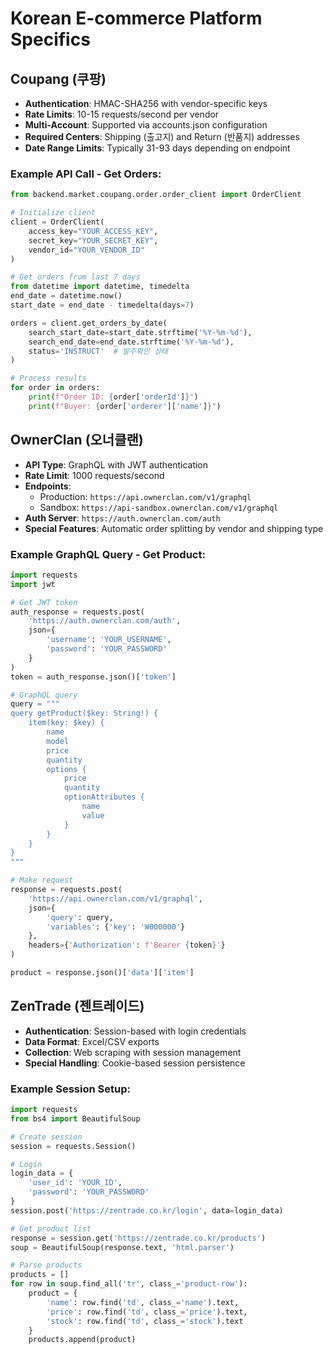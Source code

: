 # Korean E-commerce Platform Specifics

## Coupang (쿠팡)
- **Authentication**: HMAC-SHA256 with vendor-specific keys
- **Rate Limits**: 10-15 requests/second per vendor
- **Multi-Account**: Supported via accounts.json configuration
- **Required Centers**: Shipping (출고지) and Return (반품지) addresses
- **Date Range Limits**: Typically 31-93 days depending on endpoint

### Example API Call - Get Orders:
```python
from backend.market.coupang.order.order_client import OrderClient

# Initialize client
client = OrderClient(
    access_key="YOUR_ACCESS_KEY",
    secret_key="YOUR_SECRET_KEY",
    vendor_id="YOUR_VENDOR_ID"
)

# Get orders from last 7 days
from datetime import datetime, timedelta
end_date = datetime.now()
start_date = end_date - timedelta(days=7)

orders = client.get_orders_by_date(
    search_start_date=start_date.strftime('%Y-%m-%d'),
    search_end_date=end_date.strftime('%Y-%m-%d'),
    status='INSTRUCT'  # 발주확인 상태
)

# Process results
for order in orders:
    print(f"Order ID: {order['orderId']}")
    print(f"Buyer: {order['orderer']['name']}")
```

## OwnerClan (오너클랜)
- **API Type**: GraphQL with JWT authentication
- **Rate Limit**: 1000 requests/second
- **Endpoints**: 
  - Production: `https://api.ownerclan.com/v1/graphql`
  - Sandbox: `https://api-sandbox.ownerclan.com/v1/graphql`
- **Auth Server**: `https://auth.ownerclan.com/auth`
- **Special Features**: Automatic order splitting by vendor and shipping type

### Example GraphQL Query - Get Product:
```python
import requests
import jwt

# Get JWT token
auth_response = requests.post(
    'https://auth.ownerclan.com/auth',
    json={
        'username': 'YOUR_USERNAME',
        'password': 'YOUR_PASSWORD'
    }
)
token = auth_response.json()['token']

# GraphQL query
query = """
query getProduct($key: String!) {
    item(key: $key) {
        name
        model
        price
        quantity
        options {
            price
            quantity
            optionAttributes {
                name
                value
            }
        }
    }
}
"""

# Make request
response = requests.post(
    'https://api.ownerclan.com/v1/graphql',
    json={
        'query': query,
        'variables': {'key': 'W000000'}
    },
    headers={'Authorization': f'Bearer {token}'}
)

product = response.json()['data']['item']
```

## ZenTrade (젠트레이드)
- **Authentication**: Session-based with login credentials
- **Data Format**: Excel/CSV exports
- **Collection**: Web scraping with session management
- **Special Handling**: Cookie-based session persistence

### Example Session Setup:
```python
import requests
from bs4 import BeautifulSoup

# Create session
session = requests.Session()

# Login
login_data = {
    'user_id': 'YOUR_ID',
    'password': 'YOUR_PASSWORD'
}
session.post('https://zentrade.co.kr/login', data=login_data)

# Get product list
response = session.get('https://zentrade.co.kr/products')
soup = BeautifulSoup(response.text, 'html.parser')

# Parse products
products = []
for row in soup.find_all('tr', class_='product-row'):
    product = {
        'name': row.find('td', class_='name').text,
        'price': row.find('td', class_='price').text,
        'stock': row.find('td', class_='stock').text
    }
    products.append(product)
```